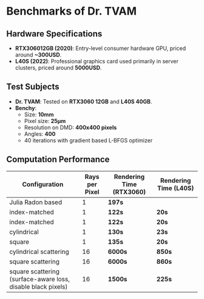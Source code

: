 # Benchmarks of Dr. TVAM

## Hardware Specifications

* **RTX306012GB (2020)**: Entry-level consumer hardware GPU, priced around **~300USD**.
* **L40S (2022)**: Professional graphics card used primarily in server clusters, priced around **5000USD**.

## Test Subjects

* **Dr. TVAM**: Tested on **RTX3060 12GB** and **L40S 40GB**.
* **Benchy**:
  * Size: **10mm**
  * Pixel size: **25µm**
  * Resolution on DMD: **400x400 pixels**
  * Angles: **400**
  * 40 iterations with gradient based L-BFGS optimizer

## Computation Performance

| Configuration | Rays per Pixel | Rendering Time (RTX3060) | Rendering Time (L40S) |
| --- | --- | --- | --- |
| Julia Radon based |1 | **197s** |  |
| index-matched |1 | **122s** | **20s** |
| index-matched |1 | **122s** | **20s** |
| cylindrical |1 | **130s** | **23s** |
| square |1 | **135s** | **20s** |
| cylindrical scattering |16 | **6000s** | **850s** |
| square scattering |16 | **6000s** | **860s** |
| square scattering (surface-aware loss, disable black pixels) |16 | **1500s** | **225s** |

